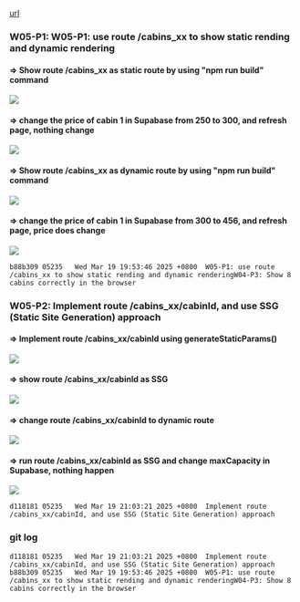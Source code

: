 [url](https://github.com/0x55xx5/1132-2N-Demo-23/tree/main)



### W05-P1: W05-P1: use route /cabins_xx to show static rending and dynamic rendering
 
#### => Show route /cabins_xx as static route by using "npm run build" command
 
![](w05-p1-1.png)
 
#### => change the price of cabin 1 in Supabase from 250 to 300, and refresh page, nothing change
 
![](w05-p1-2.png)
 
#### => Show route /cabins_xx as dynamic route by using "npm run build" command
 
![](w05-p1-4.png)
 
#### => change the price of cabin 1 in Supabase from 300 to 456, and refresh page, price does change
 

![](w05-p1-3.png)
 
```
b88b309 05235   Wed Mar 19 19:53:46 2025 +0800  W05-P1: use route /cabins_xx to show static rending and dynamic renderingW04-P3: Show 8 cabins correctly in the browser
```
 


### W05-P2: Implement route /cabins_xx/cabinId, and use SSG (Static Site Generation) approach
 
#### => Implement route /cabins_xx/cabinId using generateStaticParams()
 
![](w05-p2-1.png)
 
#### => show route /cabins_xx/cabinId as SSG
 
![](w05-p2-2.png)
 
#### => change route /cabins_xx/cabinId to dynamic route
 
![](w05-p2-3.png)
 
#### => run route /cabins_xx/cabinId as SSG and change maxCapacity in Supabase, nothing happen
 
![](w05-p2-4.png)
 
```
d118181 05235   Wed Mar 19 21:03:21 2025 +0800  Implement route /cabins_xx/cabinId, and use SSG (Static Site Generation) approach

```

### git log 

```
d118181 05235   Wed Mar 19 21:03:21 2025 +0800  Implement route /cabins_xx/cabinId, and use SSG (Static Site Generation) approach
b88b309 05235   Wed Mar 19 19:53:46 2025 +0800  W05-P1: use route /cabins_xx to show static rending and dynamic renderingW04-P3: Show 8 cabins correctly in the browser
```
